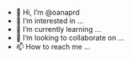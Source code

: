 - 👋 Hi, I’m @oanaprd
- 👀 I’m interested in ...
- 🌱 I’m currently learning ...
- 💞️ I’m looking to collaborate on ...
- 📫 How to reach me ...
